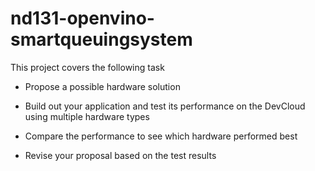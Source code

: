 # nd131-openvino-smartqueuingsystem

This project covers the following task

* Propose a possible hardware solution

* Build out your application and test its performance on the DevCloud using multiple hardware types

* Compare the performance to see which hardware performed best

* Revise your proposal based on the test results
